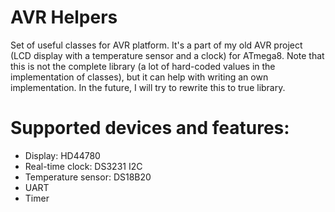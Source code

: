 # AVR Helpers
Set of useful classes for AVR platform. It's a part of my old AVR project (LCD display with a temperature sensor and a clock) for ATmega8. Note that this is not the complete library (a lot of hard-coded values in the implementation of classes), but it can help with writing an own implementation. In the future, I will try to rewrite this to true library.

# Supported devices and features:
* Display: HD44780
* Real-time clock: DS3231 I2C
* Temperature sensor: DS18B20
* UART
* Timer